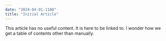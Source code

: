 ```yaml
---
date: "2024-04-01-1100"
title: "Initial Article"
---
```


This article has no useful content. It is here to be linked to. I wonder how we get a table of contents other than manually.
